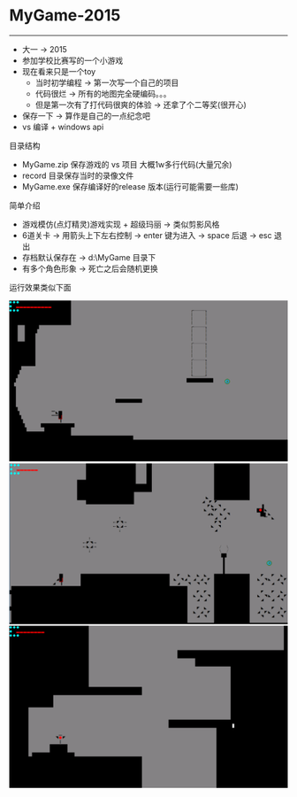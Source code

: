 # MyGame-2015
---


- 大一 -> 2015
- 参加学校比赛写的一个小游戏
- 现在看来只是一个toy 
  - 当时初学编程 -> 第一次写一个自己的项目
  - 代码很烂 -> 所有的地图完全硬编码。。。
  - 但是第一次有了打代码很爽的体验 -> 还拿了个二等奖(很开心)
- 保存一下 -> 算作是自己的一点纪念吧
- vs 编译 + windows api

目录结构


- MyGame.zip 保存游戏的 vs 项目 大概1w多行代码(大量冗余)
- record 目录保存当时的录像文件
- MyGame.exe 保存编译好的release 版本(运行可能需要一些库)


简单介绍

- 游戏模仿(点灯精灵)游戏实现 + 超级玛丽 -> 类似剪影风格
- 6道关卡 -> 用箭头上下左右控制 -> enter 键为进入 -> space 后退 -> esc 退出
- 存档默认保存在 -> d:\MyGame 目录下
- 有多个角色形象 -> 死亡之后会随机更换

运行效果类似下面

![1](pic/1.png)
![2](pic/2.png)
![3](pic/3.png)









